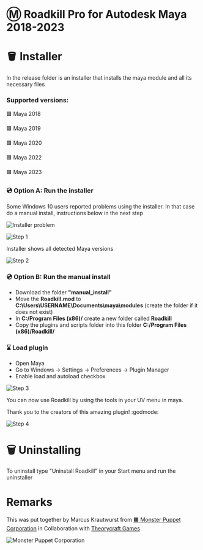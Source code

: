 # :m: Roadkill Pro for Autodesk Maya 2018-2023

# :bucket: Installer

In the release folder is an installer that installs the maya module and all its necessary files

### Supported versions: 
:green_square: Maya 2018

:green_square: Maya 2019

:green_square: Maya 2020

:green_square: Maya 2022

:green_square: Maya 2023 



### :cd: Option A: Run the installer 
Some Windows 10 users reported problems using the installer. In that case do a manual install, instructions below in the next step

![Installer problem](https://github.com/monster-puppet/RoadKill/blob/main/instructions/problem_installer.png?raw=true)

![Step 1](https://github.com/monster-puppet/RoadKill/blob/main/instructions/installer_01.png?raw=true)

Installer shows all detected Maya versions

![Step 2](https://github.com/monster-puppet/RoadKill/blob/main/instructions/installer_02.png?raw=true)

### :cd: Option B: Run the manual install

- Download the folder **"manual_install"**
- Move the **Roadkill.mod** to **C:\Users\USERNAME\Documents\maya\modules** (create the folder if it does not exist)
- In **C:/Program Files (x86)/** create a new folder called **Roadkill**
- Copy the plugins and scripts folder into this folder **C:/Program Files (x86)/Roadkill/**


### :hourglass: Load plugin
- Open Maya
- Go to Windows -> Settings -> Preferences -> Plugin Manager
- Enable load and autoload checkbox

![Step 3](https://github.com/monster-puppet/RoadKill/blob/main/instructions/installer_03.png?raw=true)


You can now use Roadkill by using the tools in your UV menu in maya. 

Thank you to the creators of this amazing plugin! :godmode: 

![Step 4](https://github.com/monster-puppet/RoadKill/blob/main/instructions/loaded.png?raw=true)



# :wastebasket: Uninstalling
To uninstall type "Uninstall Roadkill" in your Start menu and run the uninstaller

# Remarks
This was put together by Marcus Krautwurst from [:orange_square: Monster Puppet Corporation](https://www.monster-puppet.com/) in Collaboration with [Theorycraft Games](https://www.theorycraftgames.com/)

![Monster Puppet Corporation](https://github.com/monster-puppet/RoadKill/blob/main/instructions/logo_animated_black_bg.gif?raw=true)

